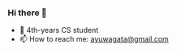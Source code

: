 ### Hi there 👋

<!--
**ayuwidyaagata/ayuwidyaagata** is a ✨ _special_ ✨ repository because its `README.md` (this file) appears on your GitHub profile.

Here are some ideas to get you started:
-->

- 🌱 4th-years CS student
- 📫 How to reach me: ayuwagata@gmail.com

